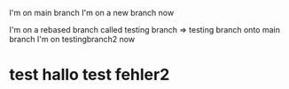 

I'm on main branch
I'm on a new branch now

I'm on a rebased branch called testing branch => testing branch onto main branch
I'm on testingbranch2 now

# test hallo test fehler2

